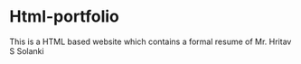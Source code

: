 # Html-portfolio
This is a HTML based website which contains a formal resume of Mr. Hritav S Solanki
